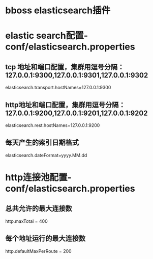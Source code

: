 # bboss elasticsearch插件

# elastic search配置-conf/elasticsearch.properties

## tcp 地址和端口配置，集群用逗号分隔：127.0.0.1:9300,127.0.0.1:9301,127.0.0.1:9302

elasticsearch.transport.hostNames=127.0.0.1:9300

## http地址和端口配置，集群用逗号分隔：127.0.0.1:9200,127.0.0.1:9201,127.0.0.1:9202

elasticsearch.rest.hostNames=127.0.0.1:9200

## 每天产生的索引日期格式

elasticsearch.dateFormat=yyyy.MM.dd

# http连接池配置-conf/elasticsearch.properties

## 总共允许的最大连接数

http.maxTotal = 400

## 每个地址运行的最大连接数

http.defaultMaxPerRoute = 200

